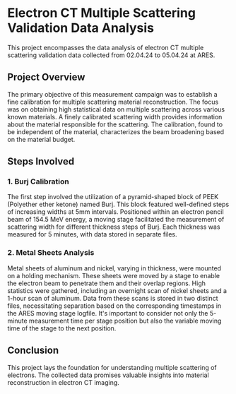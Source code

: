 # Electron CT Multiple Scattering Validation Data Analysis

This project encompasses the data analysis of electron CT multiple scattering validation data collected from 02.04.24 to 05.04.24 at ARES.

## Project Overview

The primary objective of this measurement campaign was to establish a fine calibration for multiple scattering material reconstruction. The focus was on obtaining high statistical data on multiple scattering across various known materials. A finely calibrated scattering width provides information about the material responsible for the scattering. The calibration, found to be independent of the material, characterizes the beam broadening based on the material budget.

## Steps Involved

### 1. Burj Calibration

The first step involved the utilization of a pyramid-shaped block of PEEK (Polyether ether ketone) named Burj. This block featured well-defined steps of increasing widths at 5mm intervals. Positioned within an electron pencil beam of 154.5 MeV energy, a moving stage facilitated the measurement of scattering width for different thickness steps of Burj. Each thickness was measured for 5 minutes, with data stored in separate files.

### 2. Metal Sheets Analysis

Metal sheets of aluminum and nickel, varying in thickness, were mounted on a holding mechanism. These sheets were moved by a stage to enable the electron beam to penetrate them and their overlap regions. High statistics were gathered, including an overnight scan of nickel sheets and a 1-hour scan of aluminum. Data from these scans is stored in two distinct files, necessitating separation based on the corresponding timestamps in the ARES moving stage logfile. It's important to consider not only the 5-minute measurement time per stage position but also the variable moving time of the stage to the next position.

## Conclusion

This project lays the foundation for understanding multiple scattering of electrons. The collected data promises valuable insights into material reconstruction in electron CT imaging.

